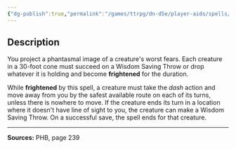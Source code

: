 ```yaml
---
{"dg-publish":true,"permalink":"/games/ttrpg/dn-d5e/player-aids/spells/level-3/fear/","tags":["TTRPG/DND/5e","verbal","somatic","material","concentration"]}
---
```



## Description
You project a phantasmal image of a creature's worst fears.
Each creature in a 30-foot cone must succeed on a Wisdom Saving Throw or drop whatever it is holding and become **frightened** for the duration.

While **frightened** by this spell, a creature must take the *dash* action and move away from you by the safest available route on each of its turns, unless there is nowhere to move.
If the creature ends its turn in a location where it doesn't have line of sight to you, the creature can make a Wisdom Saving Throw.
On a successful save, the spell ends for that creature.

---

**Sources:** PHB, page 239
